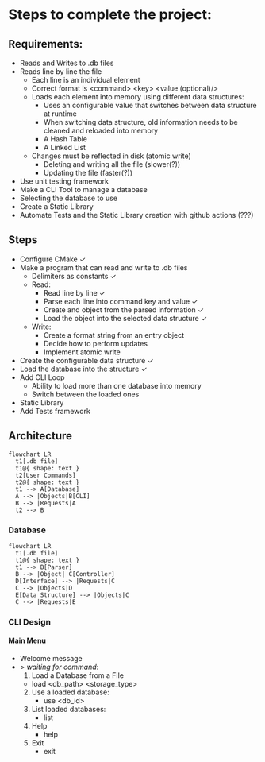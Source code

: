 # Steps to complete the project:

## Requirements:

* Reads and Writes to .db files
* Reads line by line the file
  * Each line is an individual element
  * Correct format is \<command\> \<key\> \<value (optional)/>
  * Loads each element into memory using different data structures:
    * Uses an configurable value that switches between data structure at runtime
    * When switching data structure, old information needs to be cleaned and reloaded into memory
    * A Hash Table
    * A Linked List
  * Changes must be reflected in disk (atomic write)
    * Deleting and writing all the file (slower(?))
    * Updating the file (faster(?))
* Use unit testing framework
* Make a CLI Tool to manage a database
* Selecting the database to use
* Create a Static Library
* Automate Tests and the Static Library creation with github actions (???)


## Steps
* Configure CMake ✓
* Make a program that can read and write to .db files
  * Delimiters as constants ✓
  * Read:
    * Read line by line ✓
    * Parse each line into command key and value ✓
    * Create and object from the parsed information ✓
    * Load the object into the selected data structure ✓
  * Write:
    * Create a format string from an entry object
    * Decide how to perform updates
    * Implement atomic write
* Create the configurable data structure ✓
* Load the database into the structure ✓
* Add CLI Loop
  * Ability to load more than one database into memory
  * Switch between the loaded ones
* Static Library
* Add Tests framework

## Architecture

```mermaid --mermaid-flowchart-curve: basis
flowchart LR
  t1[.db file]
  t1@{ shape: text }
  t2[User Commands]
  t2@{ shape: text }
  t1 --> A[Database]
  A --> |Objects|B[CLI] 
  B --> |Requests|A 
  t2 --> B
```

### Database

```mermaid --mermaid-flowchart-curve: basis
flowchart LR
  t1[.db file]
  t1@{ shape: text }
  t1 --> B[Parser]
  B --> |Object| C[Controller]
  D[Interface] --> |Requests|C
  C --> |Objects|D
  E[Data Structure] --> |Objects|C
  C --> |Requests|E
```

### CLI Design

#### Main Menu
* Welcome message
* \> _waiting for command_:
  1. Load a Database from a File
    * load \<db_path\> \<storage_type\>
  2. Use a loaded database:
     * use <db_id>
  3. List loaded databases:
     * list 
  4. Help
      * help
  5. Exit
      * exit
